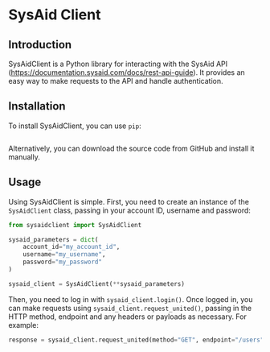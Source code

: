 
# SysAid Client

## Introduction 
SysAidClient is a Python library for interacting with the SysAid API (https://documentation.sysaid.com/docs/rest-api-guide). It provides an easy way to make requests to the API and handle authentication. 

## Installation 
To install SysAidClient, you can use `pip`: 
```bash pip install git+https://github.com/DanielGumbletonWood/sysaidclient.git
``` 
Alternatively, you can download the source code from GitHub and install it manually. 

## Usage 
Using SysAidClient is simple. First, you need to create an instance of the `SysAidClient` class, passing in your account ID, username and password: 
```python 
from sysaidclient import SysAidClient 

sysaid_parameters = dict(
    account_id="my_account_id", 
    username="my_username", 
    password="my_password"
)

sysaid_client = SysAidClient(**sysaid_parameters)  
```  
Then, you need to log in with `sysaid_client.login()`. Once logged in, you can make requests using `sysaid_client.request_united()`, passing in the HTTP method, endpoint and any headers or payloads as necessary. For example:  
```python  
response = sysaid_client.request_united(method="GET", endpoint="/users")  
```  